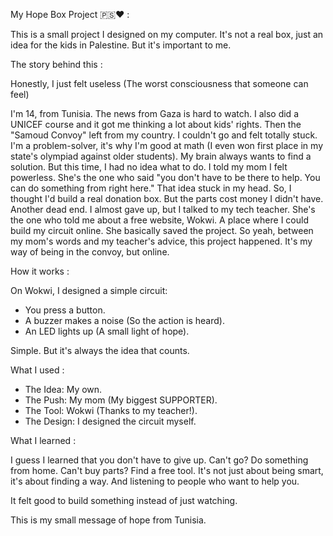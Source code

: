 My Hope Box Project 🇵🇸❤️ :

This is a small project I designed on my computer. It's not a real box, just an idea for the kids in Palestine. But it's important to me.


The story behind this :

Honestly, I just felt useless (The worst consciousness that someone can feel)

I'm 14, from Tunisia. The news from Gaza is hard to watch. I also did a UNICEF course and it got me thinking a lot about kids' rights. Then the "Samoud Convoy" left from my country. I couldn't go and felt totally stuck.
I'm a problem-solver, it's why I'm good at math (I even won first place in my state's olympiad against older students). My brain always wants to find a solution. But this time, I had no idea what to do.
I told my mom I felt powerless. She's the one who said "you don't have to be there to help. You can do something from right here." That idea stuck in my head.
So, I thought I'd build a real donation box. But the parts cost money I didn't have. Another dead end. I almost gave up, but I talked to my tech teacher. She's the one who told me about a free website, Wokwi. A place where I could build my circuit online. She basically saved the project.
So yeah, between my mom's words and my teacher's advice, this project happened. It's my way of being in the convoy, but online.


How it works :

On Wokwi, I designed a simple circuit:
* You press a button.
* A buzzer makes a noise (So the action is heard).
* An LED lights up (A small light of hope).

Simple. But it's always the idea that counts.



What I used :

* The Idea: My own.
* The Push: My mom (My biggest SUPPORTER).
* The Tool: Wokwi (Thanks to my teacher!).
* The Design: I designed the circuit myself.


What I learned :

I guess I learned that you don't have to give up. Can't go? Do something from home. Can't buy parts? Find a free tool. It's not just about being smart, it's about finding a way. And listening to people who want to help you.

It felt good to build something instead of just watching.


This is my small message of hope from Tunisia.
